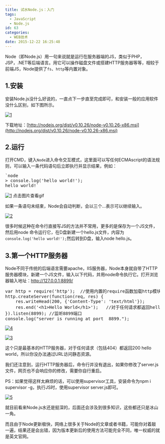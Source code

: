 ```yaml
---
title: 试水Node.js：入门
tags:
  - JavaScript
  - Node.js
id: 63
categories:
  - WEB技术
date: 2015-12-22 16:25:48
---
```


Node（即Node.js）用一句来说就是运行在服务器端的JS，类似于PHP，JSP，.NET等后端语言。用它可以操作磁盘文件或搭建HTTP服务器等等，相较于前端JS，Node提供了`fs`、`http`等内置对象。

<!--more-->

## 1.安装

安装Node.js没什么好说的，一直点下一步直至完成即可，和安装一般的应用软件没什么区别，如下图所示。

[![1](http://www.mddup.com/wp-content/uploads/2015/12/1-300x235.png)](http://www.mddup.com/wp-content/uploads/2015/12/1.png)

下载地址：[http://nodejs.org/dist/v0.10.26/node-v0.10.26-x86.msi](http://nodejs.org/dist/v0.10.26/node-v0.10.26-x86.msi)

## 2.运行

打开CMD，键入`Node`进入命令交互模式，这里面可以写任何ECMAscript的语法规则，可以输入一条代码语句后立即执行并显示结果，例如：
<pre>`node
&gt; console.log('hello world!');
hello world!`
</pre>
[![1](http://www.mddup.com/wp-content/uploads/2015/12/1-300x220.gif)](http://www.mddup.com/wp-content/uploads/2015/12/1.gif)
点击图片查看gif

如果一条语句未结束，Node会自动判断，会以三个...表示可以继续输入。

[![2](http://www.mddup.com/wp-content/uploads/2015/12/2-300x251.gif)](http://www.mddup.com/wp-content/uploads/2015/12/2.gif)

很多时候这种在命令行直接写JS的方法并不常用，更多的是保存为一个JS文件，然后用node 命令运行它，在D盘新建一个hello.js文件，内容为`console.log('hello world!');`然后转到D盘，输入node hello.js。

## 3.第一个HTTP服务器

Node不同于传统的后端语言需要apache，IIS服务器，Node本身就自带了HTTP服务器模块，新建一个JS文件，输入以下代码，并用node命令执行它。打开浏览器输入地址：http://127.0.0.1:8899/
<pre>var http = require('http');  //使用内置的require函数加载http模块
http.createServer(function(req, res) {
	res.writeHead(200, {'Content-Type': 'text/html'});
	res.end('&lt;h1&gt;Hello World&lt;/h1&gt;');   //对于任何请求都返回hello world
}).listen(8899); //监听8899端口 
console.log("server is running at port  8899.");
</pre>
[![4](http://www.mddup.com/wp-content/uploads/2015/12/4-300x251.png)](http://www.mddup.com/wp-content/uploads/2015/12/4.png)

[![3](http://www.mddup.com/wp-content/uploads/2015/12/3-300x163.png)](http://www.mddup.com/wp-content/uploads/2015/12/3.png)

这个只是最基本的HTTP服务器，对于任何请求（包括404）都返回200 hello world，所以你没办法通过URL访问静态资源。

我们还注意到，运行HTTP服务器后，命令行并没有退出，如果你修改了server.js文件，网页也不会响应你的修改，需要你自行重启。

PS：如果觉得这样太麻烦的话，可以使用supervisor工具，安装命令为npm i supervisor -g，执行JS时，使用supervisor server.js即可。

[![5](http://www.mddup.com/wp-content/uploads/2015/12/5-300x286.png)](http://www.mddup.com/wp-content/uploads/2015/12/5.png)

就目前看来Node.js水还是挺深的，后面还会涉及到很多知识，这些都还只是冰山一角。

而且由于Node更新极快，网络上很多关于Node的文章或者书籍，可能你对着敲一遍，结果还是会出错，因为版本更新后的使用方法可能完全不同，唯一权威的就是英文官网。

&nbsp;

&nbsp;